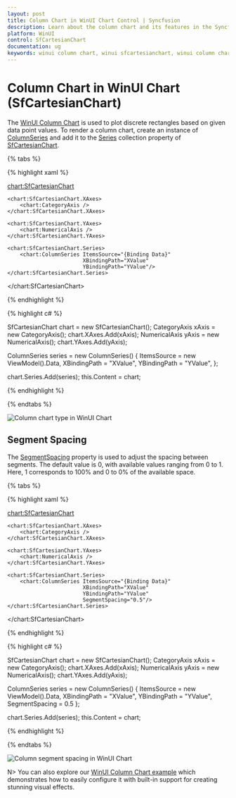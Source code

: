 ```yaml
---
layout: post
title: Column Chart in WinUI Chart Control | Syncfusion
description: Learn about the column chart and its features in the Syncfusion® WinUI Chart (SfCartesianChart) control.
platform: WinUI
control: SfCartesianChart
documentation: ug
keywords: winui column chart, winui sfcartesianchart, winui column chart customization, syncfusion winui column chart, winui chart column chart properties.
---
```


# Column Chart in WinUI Chart (SfCartesianChart)

The [WinUI Column Chart](https://www.syncfusion.com/winui-controls/charts/winui-column-chart) is used to plot discrete rectangles based on given data point values. To render a column chart, create an instance of [ColumnSeries](https://help.syncfusion.com/cr/winui/Syncfusion.UI.Xaml.Charts.ColumnSeries.html) and add it to the [Series](https://help.syncfusion.com/cr/winui/Syncfusion.UI.Xaml.Charts.SfCartesianChart.html#Syncfusion_UI_Xaml_Charts_SfCartesianChart_Series) collection property of [SfCartesianChart](https://help.syncfusion.com/cr/winui/Syncfusion.UI.Xaml.Charts.SfCartesianChart.html).

{% tabs %}

{% highlight xaml %}

<chart:SfCartesianChart>

    <chart:SfCartesianChart.XAxes>
        <chart:CategoryAxis />
    </chart:SfCartesianChart.XAxes>

    <chart:SfCartesianChart.YAxes>
        <chart:NumericalAxis />
    </chart:SfCartesianChart.YAxes>   

    <chart:SfCartesianChart.Series>
        <chart:ColumnSeries ItemsSource="{Binding Data}" 
                            XBindingPath="XValue" 
                            YBindingPath="YValue"/>
    </chart:SfCartesianChart.Series>

</chart:SfCartesianChart>

{% endhighlight %}

{% highlight c# %}

SfCartesianChart chart = new SfCartesianChart();
CategoryAxis xAxis = new CategoryAxis();
chart.XAxes.Add(xAxis);
NumericalAxis yAxis = new NumericalAxis();
chart.YAxes.Add(yAxis);

ColumnSeries series = new ColumnSeries()
{
    ItemsSource = new ViewModel().Data,
    XBindingPath = "XValue",
    YBindingPath = "YValue",
};

chart.Series.Add(series);
this.Content = chart;

{% endhighlight %}

{% endtabs %}

![Column chart type in WinUI Chart](Chart-Types_images/WinUI_column_chart.png)

## Segment Spacing

The [SegmentSpacing](https://help.syncfusion.com/cr/winui/Syncfusion.UI.Xaml.Charts.ColumnSeries.html#Syncfusion_UI_Xaml_Charts_ColumnSeries_SegmentSpacing) property is used to adjust the spacing between segments. The default value is 0, with available values ranging from 0 to 1. Here, 1 corresponds to 100% and 0 to 0% of the available space.

{% tabs %}

{% highlight xaml %}

<chart:SfCartesianChart>

    <chart:SfCartesianChart.XAxes>
        <chart:CategoryAxis />
    </chart:SfCartesianChart.XAxes>

    <chart:SfCartesianChart.YAxes>
        <chart:NumericalAxis />
    </chart:SfCartesianChart.YAxes> 

    <chart:SfCartesianChart.Series>
        <chart:ColumnSeries ItemsSource="{Binding Data}" 
                            XBindingPath="XValue" 
                            YBindingPath="YValue" 
                            SegmentSpacing="0.5"/>
    </chart:SfCartesianChart.Series>

</chart:SfCartesianChart>

{% endhighlight %}

{% highlight c# %}

SfCartesianChart chart = new SfCartesianChart();
CategoryAxis xAxis = new CategoryAxis();
chart.XAxes.Add(xAxis);
NumericalAxis yAxis = new NumericalAxis();
chart.YAxes.Add(yAxis);

ColumnSeries series = new ColumnSeries()
{
    ItemsSource = new ViewModel().Data,
    XBindingPath = "XValue",
    YBindingPath = "YValue",
    SegmentSpacing = 0.5
};

chart.Series.Add(series);
this.Content = chart;

{% endhighlight %}

{% endtabs %}

![Column segment spacing in WinUI Chart](Chart-Types_images/WinUI_column_chart_segment_spacing.png)

N> You can also explore our [WinUI Column Chart example](https://github.com/syncfusion/winui-demos/tree/master/chart/Views/Cartesian%20Charts/Column) which demonstrates how to easily configure it with built-in support for creating stunning visual effects.